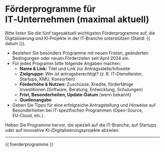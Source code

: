 # Förderprogramme für IT‑Unternehmen (maximal aktuell)

Bitte listen Sie die fünf tagesaktuell wichtigsten Förderprogramme auf,
die Digitalisierung und KI‑Projekte in der IT‑Branche unterstützen (Stand: {{ datum }}).

- Beziehen Sie besonders Programme mit neuen Fristen, geänderten Bedingungen oder neuen Förderzielen seit April 2024 ein.
- Für jedes Programm bitte folgende Angaben machen:
  - **Name & Link:** Titel und Link zur Antragsstelle/Infoseite
  - **Zielgruppe:** Wer ist antragsberechtigt? (z. B. IT‑Dienstleister, Startups, KMU, Konsortien)
  - **Förderhöhe & Nutzen:** Zuschüsse, Kredite, förderfähige Investitionen (Software, Beratung, Entwicklung, Schulungen)
  - **Frist, Besonderheiten, Update-Datum** (wenn bekannt)
  - **Quellenangabe**
- Geben Sie Tipps für eine erfolgreiche Antragstellung und Hinweise auf Besonderheiten bei IT-spezifischen Programmen (Open-Source, EU‑Cloud, etc.).

Heben Sie Programme hervor, die speziell auf die IT-Branche, auf Startups oder auf innovative KI‑/Digitalisierungsprojekte abzielen.

---

{{ foerderprogramme }}
